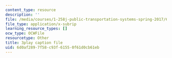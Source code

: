 ```yaml
---
content_type: resource
description: ''
file: /media/courses/1-258j-public-transportation-systems-spring-2017/6d0af2897f58c93f61550f61d0cb61eb_Tsn0xSQjo14.srt
file_type: application/x-subrip
learning_resource_types: []
ocw_type: OCWFile
resourcetype: Other
title: 3play caption file
uid: 6d0af289-7f58-c93f-6155-0f61d0cb61eb
---
```

